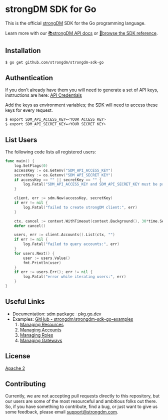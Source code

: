 # strongDM SDK for Go

This is the official [strongDM](https://www.strongdm.com/) SDK for the Go programming language. 

Learn more with our [📚strongDM API docs](https://www.strongdm.com/docs/api/) or [📓browse the SDK reference](https://pkg.go.dev/github.com/strongdm/strongdm-sdk-go?tab=doc).

## Installation

```bash
$ go get github.com/strongdm/strongdm-sdk-go
```

## Authentication

If you don't already have them you will need to generate a set of API keys, instructions are here: [API Credentials](https://www.strongdm.com/docs/admin-guide/api-credentials/)

Add the keys as environment variables; the SDK will need to access these keys for every request.
```bash
$ export SDM_API_ACCESS_KEY=<YOUR ACCESS KEY>
$ export SDM_API_SECRET_KEY=<YOUR SECRET KEY>
```

## List Users
The following code lists all registered users:

```go
func main() {
	log.SetFlags(0)
	accessKey := os.Getenv("SDM_API_ACCESS_KEY")
	secretKey := os.Getenv("SDM_API_SECRET_KEY")
	if accessKey == "" || secretKey == "" {
		log.Fatal("SDM_API_ACCESS_KEY and SDM_API_SECRET_KEY must be provided")
	}

	client, err := sdm.New(accessKey, secretKey)
	if err != nil {
		log.Fatal("failed to create strongDM client:", err)
	}

	ctx, cancel := context.WithTimeout(context.Background(), 30*time.Second)
	defer cancel()

	users, err := client.Accounts().List(ctx, "")
	if err != nil {
		log.Fatal("failed to query accounts:", err)
	}
	for users.Next() {
		user := users.Value()
		fmt.Println(user)
	}
	if err := users.Err(); err != nil {
		log.Fatal("error while iterating users:", err)
	}
}
```

## Useful Links

* Documentation:  [sdm package · pkg.go.dev](https://pkg.go.dev/github.com/strongdm/strongdm-sdk-go?tab=doc)
* Examples: [GitHub - strongdm/strongdm-sdk-go-examples](https://github.com/strongdm/strongdm-sdk-go-examples)
	1. [Managing Resources](https://github.com/strongdm/strongdm-sdk-go-examples/tree/master/1_managing_resources)
	1. [Managing Accounts](https://github.com/strongdm/strongdm-sdk-go-examples/tree/master/2_managing_accounts)
	1. [Managing Roles](https://github.com/strongdm/strongdm-sdk-go-examples/tree/master/3_managing_roles)
	1. [Managing Gateways](https://github.com/strongdm/strongdm-sdk-go-examples/tree/master/4_managing_gateways)
   
## License

[Apache 2](https://github.com/strongdm/strongdm-sdk-go/blob/master/LICENSE)

## Contributing 

Currently, we are not accepting pull requests directly to this repository, but our users are some of the most resourceful and ambitious folks out there. So, if you have something to contribute, find a bug, or just want to give us some feedback, please email <support@strongdm.com>.